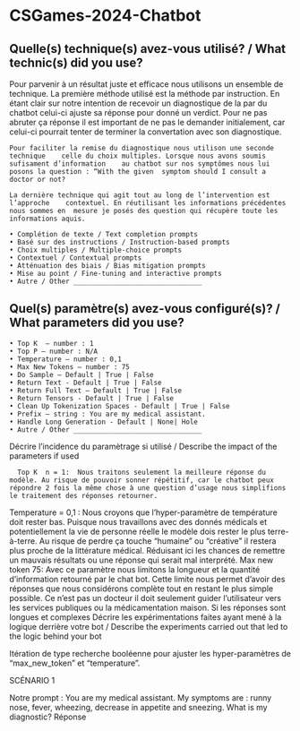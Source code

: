 # CSGames-2024-Chatbot
## Quelle(s) technique(s) avez-vous utilisé? / What technic(s) did you use?

Pour parvenir à un résultat juste et efficace nous utilisons un ensemble de technique. La première méthode utilisé est la méthode par instruction. En étant clair sur notre intention de recevoir un diagnostique de la par du chatbot celui-ci ajuste sa réponse pour donné un verdict. Pour ne pas abruter ça réponse il est important de ne pas le demander initialement, car celui-ci pourrait tenter de terminer la convertation avec son diagnostique. 

	Pour faciliter la remise du diagnostique nous utilison une seconde technique 	celle du choix multiples. Lorsque nous avons soumis sufisament d’information  	au chatbot sur nos symptômes nous lui posons la question : “With the given 	symptom should I consult a doctor or not?

	La dernière technique qui agit tout au long de l’intervention est l’approche 	contextuel. En réutilisant les informations précédentes nous sommes en 	mesure je posés des question qui récupère toute les informations aquis. 
      
    • Complétion de texte / Text completion prompts
    • Basé sur des instructions / Instruction-based prompts
    • Choix multiples / Multiple-choice prompts
    • Contextuel / Contextual prompts
    • Atténuation des biais / Bias mitigation prompts
    • Mise au point / Fine-tuning and interactive prompts
    • Autre / Other ________________________________
## Quel(s) paramètre(s) avez-vous configuré(s)? / What parameters did you use?
    • Top K  – number : 1
    • Top P – number : N/A
    • Temperature – number : 0,1
    • Max New Tokens – number : 75
    • Do Sample – Default | True | False
    • Return Text - Default | True | False
    • Return Full Text – Default | True | False
    • Return Tensors - Default | True | False
    • Clean Up Tokenization Spaces - Default | True | False
    • Prefix – string : You are my medical assistant.
    • Handle Long Generation - Default | None| Hole
    • Autre / Other ________________________________
Décrire l’incidence du paramètrage si utilisé / Describe the impact of the parameters if used


      Top K  n = 1:  Nous traitons seulement la meilleure réponse du modèle. Au risque de pouvoir sonner répétitif, car le chatbot peux répondre 2 fois la même chose à une question d’usage nous simplifions le traitement des réponses retourner.

Temperature = 0,1 : Nous croyons que l’hyper-paramètre de température doit rester bas. Puisque nous travaillons avec des donnés médicals et potentiellement la vie de personne réelle le modèle dois rester le plus terre-à-terre. Au risque de perdre ça touche “humaine” ou “créative” il restera plus proche de la littérature médical. Réduisant ici les chances de remettre un mauvais résultats ou une réponse qui serait mal interprété.
Max new token 75: Avec ce paramètre nous limitons la longueur et la quantité d’information retourné par le chat bot. Cette limite nous permet d’avoir des réponses que nous considérons complète tout en restant le plus simple possible. Ce n’est pas un docteur il doit seulement guider l’utilisateur vers les services publiques ou la médicamentation maison. Si les réponses sont longues et complexes 
Décrire les expérimentations faites ayant mené à la logique derrière votre bot / Describe the experiments carried out that led to the logic behind your bot

Itération de type recherche booléenne pour ajuster les hyper-paramètres de “max_new_token” et “temperature”.






SCÉNARIO 1

Notre prompt : You are my medical assistant. My symptoms are : runny nose, fever, wheezing, decrease in appetite and sneezing. What is my diagnostic?
Réponse